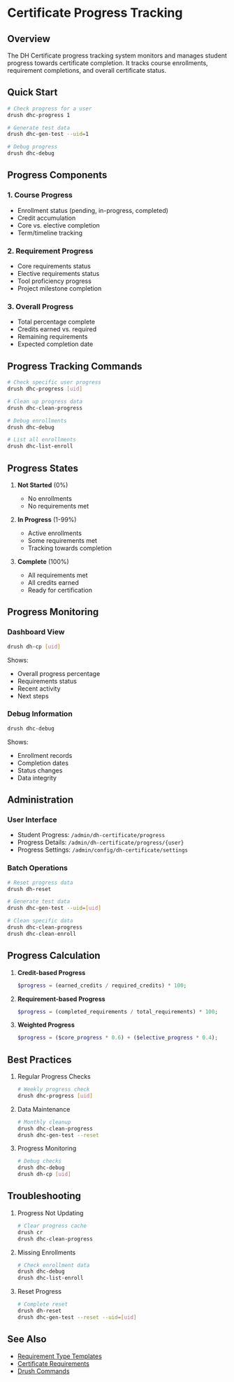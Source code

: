 # Certificate Progress Tracking

## Overview

The DH Certificate progress tracking system monitors and manages student progress towards certificate completion. It tracks course enrollments, requirement completions, and overall certificate status.

## Quick Start

```bash
# Check progress for a user
drush dhc-progress 1

# Generate test data
drush dhc-gen-test --uid=1

# Debug progress
drush dhc-debug
```

## Progress Components

### 1. Course Progress
- Enrollment status (pending, in-progress, completed)
- Credit accumulation
- Core vs. elective completion
- Term/timeline tracking

### 2. Requirement Progress
- Core requirements status
- Elective requirements status
- Tool proficiency progress
- Project milestone completion

### 3. Overall Progress
- Total percentage complete
- Credits earned vs. required
- Remaining requirements
- Expected completion date

## Progress Tracking Commands

```bash
# Check specific user progress
drush dhc-progress [uid]

# Clean up progress data
drush dhc-clean-progress

# Debug enrollments
drush dhc-debug

# List all enrollments
drush dhc-list-enroll
```

## Progress States

1. **Not Started** (0%)
   - No enrollments
   - No requirements met

2. **In Progress** (1-99%)
   - Active enrollments
   - Some requirements met
   - Tracking towards completion

3. **Complete** (100%)
   - All requirements met
   - All credits earned
   - Ready for certification

## Progress Monitoring

### Dashboard View
```bash
drush dh-cp [uid]
```
Shows:
- Overall progress percentage
- Requirements status
- Recent activity
- Next steps

### Debug Information
```bash
drush dhc-debug
```
Shows:
- Enrollment records
- Completion dates
- Status changes
- Data integrity

## Administration

### User Interface
- Student Progress: `/admin/dh-certificate/progress`
- Progress Details: `/admin/dh-certificate/progress/{user}`
- Progress Settings: `/admin/config/dh-certificate/settings`

### Batch Operations
```bash
# Reset progress data
drush dh-reset

# Generate test data
drush dhc-gen-test --uid=[uid]

# Clean specific data
drush dhc-clean-progress
drush dhc-clean-enroll
```

## Progress Calculation

1. **Credit-based Progress**
   ```php
   $progress = (earned_credits / required_credits) * 100;
   ```

2. **Requirement-based Progress**
   ```php
   $progress = (completed_requirements / total_requirements) * 100;
   ```

3. **Weighted Progress**
   ```php
   $progress = ($core_progress * 0.6) + ($elective_progress * 0.4);
   ```

## Best Practices

1. Regular Progress Checks
   ```bash
   # Weekly progress check
   drush dhc-progress [uid]
   ```

2. Data Maintenance
   ```bash
   # Monthly cleanup
   drush dhc-clean-progress
   drush dhc-gen-test --reset
   ```

3. Progress Monitoring
   ```bash
   # Debug checks
   drush dhc-debug
   drush dh-cp [uid]
   ```

## Troubleshooting

1. Progress Not Updating
   ```bash
   # Clear progress cache
   drush cr
   drush dhc-clean-progress
   ```

2. Missing Enrollments
   ```bash
   # Check enrollment data
   drush dhc-debug
   drush dhc-list-enroll
   ```

3. Reset Progress
   ```bash
   # Complete reset
   drush dh-reset
   drush dhc-gen-test --reset --uid=[uid]
   ```

## See Also

- [Requirement Type Templates](requirement-templates.md)
- [Certificate Requirements](requirements.md)
- [Drush Commands](drush.md)
